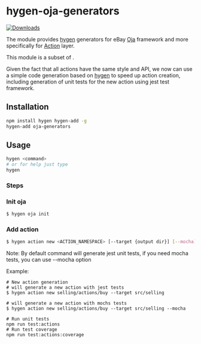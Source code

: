 # hygen-oja-generators

[![Downloads](https://img.shields.io/npm/dm/hygen-oja-generators.svg)](http://npm-stat.com/charts.html?package=hygen-oja-generators)

The module provides [hygen](https://www.hygen.io/) generators for eBay [Oja](https://github.com/eBay/oja#readme) framework and more specifically for [Action](https://github.com/eBay/oja/blob/master/packages/oja-action#readme) layer.

This module is a subset of .

Given the fact that all actions have the same style and API, we now can use a simple code generation based on [hygen](https://www.hygen.io/) to speed up action creation, including generation of unit tests for the new action using jest test framework.

## Installation

```bash
npm install hygen hygen-add -g
hygen-add oja-generators
```

## Usage

```bash
hygen <command>
# or for help just type
hygen
```

### Steps

### Init oja

```bash
$ hygen oja init
```

### Add action

```bash
$ hygen action new <ACTION_NAMESPACE> [--target {output dir}] [--mocha]
```

Note: By default command will generate jest unit tests, if you need mocha tests, you can use --mocha option

Example:

```
# New action generation
# will generate a new action with jest tests
$ hygen action new selling/actions/buy --target src/selling

# will generate a new action with mochs tests
$ hygen action new selling/actions/buy --target src/selling --mocha

# Run unit tests
npm run test:actions
# Run test coverage
npm run test:actions:coverage
```
